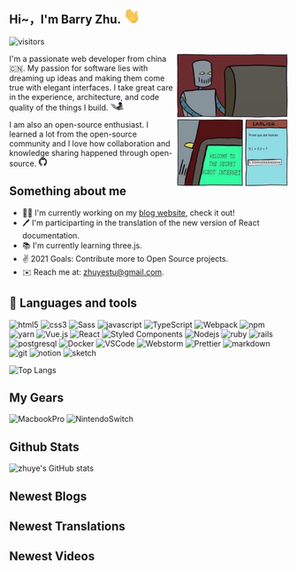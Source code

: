 ##  Hi~，I'm Barry Zhu. <img alt="hi" src="./images/Hi.gif" width="30px" />

![visitors](https://visitor-badge.glitch.me/badge?page_id=yliaz)

<img align="right" alt="Visual Studio Code" width="200px" src="./images/a-joke.png" />

I'm a passionate web developer from china 🇨🇳. My passion for software lies with dreaming up ideas and making them come true with elegant interfaces. I take great care in the experience, architecture, and code quality of the things I build. <img alt="hi" src="./images/coding.gif" width="24px" />

I am also an open-source enthusiast. I learned a lot from the open-source community and I love how collaboration and knowledge sharing happened through open-source. <img alt="hi" src="./images/github.gif" width="16px" />

## Something about me

- 👨‍💻 I'm currently working on my [blog website](https://zhuye.dev), check it out!
- 🖊 I'm participarting in the translation of the new version of React documentation.
- 📚 I'm currently learning three.js.
- ✌️  2021 Goals: Contribute more to Open Source projects.
- ✉️  Reach me at: zhuyestu@gmail.com.

## 🔧 Languages and tools

<!-- 标签版本 -->

<p>
<img alt="html5" src="https://img.shields.io/badge/HTML-E34F26?style=flat-square&logo=html5&logoColor=white" />
<img alt="css3" src="https://img.shields.io/badge/CSS-409AD6?style=flat-square&logo=CSS3&logoColor=white" />
<img alt="Sass" src="https://img.shields.io/badge/Sass-CC6699?style=flat-square&logo=sass&logoColor=white" />
<img alt="javascript" src="https://img.shields.io/badge/Javascript-F7DF1E?style=flat-square&logo=javascript&logoColor=white" />
<img alt="TypeScript" src="https://img.shields.io/badge/TypeScript-007ACC?style=flat-square&logo=typescript&logoColor=white" />
<img alt="Webpack" src="https://img.shields.io/badge/Webpack-8DD6F9?style=flat-square&logo=webpack&logoColor=white" />
<img alt="npm" src="https://img.shields.io/badge/NPM-CB3837?style=flat-square&logo=npm&logoColor=white" />
<img alt="yarn" src="https://img.shields.io/badge/Yarn-3998C2?style=flat-square&logo=yarn&logoColor=white" />
<img alt="Vue.js" src="https://img.shields.io/badge/Vue-43853d?style=flat-square&logo=vuedotjs&logoColor=white" />
<img alt="React" src="https://img.shields.io/badge/React-45b8d8?style=flat-square&logo=react&logoColor=white" />
<img alt="Styled Components" src="https://img.shields.io/badge/Styled_Components-db7092?style=flat-square&logo=styled-components&logoColor=white" />
<img alt="Nodejs" src="https://img.shields.io/badge/Nodejs-43853d?style=flat-square&logo=Node.js&logoColor=white" />
<img alt="ruby" src="https://img.shields.io/badge/Ruby-CC342D?style=flat-square&logo=ruby&logoColor=white" />
<img alt="rails" src="https://img.shields.io/badge/Rails-CC0000?style=flat-square&logo=ruby-on-rails&logoColor=white" />
<img alt="postgresql" src="https://img.shields.io/badge/Posgresql-316192?style=flat-square&logo=postgresql&logoColor=white" />
<img alt="Docker" src="https://img.shields.io/badge/Docker-46a2f1?style=flat-square&logo=docker&logoColor=white" />
<img alt="VSCode" src="https://img.shields.io/badge/VS_Code-0176C6?style=flat-square&logo=visual-studio-code&logoColor=white" />
<img alt="Webstorm" src="https://img.shields.io/badge/Webstorm-01C6D1?style=flat-square&logo=webstorm&logoColor=white" />
<img alt="Prettier" src="https://img.shields.io/badge/Prettier-F7B93E?style=flat-square&logo=prettier&logoColor=white" />
<img alt="markdown" src="https://img.shields.io/badge/Markdown-121011?style=flat-square&logo=markdown&logoColor=white" />
<img alt="git" src="https://img.shields.io/badge/Git-F05032?style=flat-square&logo=git&logoColor=white" />
<img alt="notion" src="https://img.shields.io/badge/Notion-000000?style=flat-square&logo=notion&logoColor=white" />
<img alt="sketch" src="https://img.shields.io/badge/Sketch-F7B500?style=flat-square&logo=sketch&logoColor=white" />

</p>

![Top Langs](https://github-readme-stats.vercel.app/api/top-langs/?username=yliaz&layout=compact&locale=cn)

<!-- 纯图标版本 -->

<!-- <img align="left" alt="HTML5" width="26px" src="https://raw.githubusercontent.com/github/explore/80688e429a7d4ef2fca1e82350fe8e3517d3494d/topics/html/html.png" />
<img align="left" alt="CSS3" width="26px" src="https://raw.githubusercontent.com/github/explore/80688e429a7d4ef2fca1e82350fe8e3517d3494d/topics/css/css.png" />
<img align="left" alt="Sass" width="26px" src="https://raw.githubusercontent.com/github/explore/80688e429a7d4ef2fca1e82350fe8e3517d3494d/topics/sass/sass.png" />
<img align="left" alt="JavaScript" width="26px" src="https://raw.githubusercontent.com/github/explore/80688e429a7d4ef2fca1e82350fe8e3517d3494d/topics/javascript/javascript.png" />
<img align="left" alt="typescript" width="26px" src="https://raw.githubusercontent.com/github/explore/80688e429a7d4ef2fca1e82350fe8e3517d3494d/topics/typescript/typescript.png" />
<img align="left" alt="Vue" width="26px" src="https://raw.githubusercontent.com/github/explore/80688e429a7d4ef2fca1e82350fe8e3517d3494d/topics/vue/vue.png" />
<img align="left" alt="React" width="26px" src="https://raw.githubusercontent.com/github/explore/80688e429a7d4ef2fca1e82350fe8e3517d3494d/topics/react/react.png" />
<img align="left" alt="Node.js" width="26px" src="https://raw.githubusercontent.com/github/explore/80688e429a7d4ef2fca1e82350fe8e3517d3494d/topics/nodejs/nodejs.png" />
<img align="left" alt="Postgresql" width="26px" src="https://raw.githubusercontent.com/github/explore/80688e429a7d4ef2fca1e82350fe8e3517d3494d/topics/postgresql/postgresql.png" />
<img align="left" alt="Ruby" width="26px" src="https://raw.githubusercontent.com/github/explore/80688e429a7d4ef2fca1e82350fe8e3517d3494d/topics/ruby/ruby.png" />
<img align="left" alt="Rails" width="26px" src="https://raw.githubusercontent.com/github/explore/80688e429a7d4ef2fca1e82350fe8e3517d3494d/topics/rails/rails.png" />
<img align="left" alt="Git" width="26px" src="https://raw.githubusercontent.com/github/explore/80688e429a7d4ef2fca1e82350fe8e3517d3494d/topics/git/git.png" />
<img align="left" alt="GitHub" width="26px" src="https://raw.githubusercontent.com/github/explore/78df643247d429f6cc873026c0622819ad797942/topics/github/github.png" />
<img align="left" alt="Visual Studio Code" width="26px" src="https://raw.githubusercontent.com/github/explore/80688e429a7d4ef2fca1e82350fe8e3517d3494d/topics/visual-studio-code/visual-studio-code.png" />
<img align="left" alt="Terminal" width="26px" src="https://raw.githubusercontent.com/github/explore/80688e429a7d4ef2fca1e82350fe8e3517d3494d/topics/terminal/terminal.png" /> -->

## My Gears

<p>
<img alt="MacbookPro" src="https://img.shields.io/badge/Macbook_Pro_M1-999999?style=flat-square&logo=apple&logoColor=white" />
<img alt="NintendoSwitch" src="https://img.shields.io/badge/Nintendo_Switch-E60012?style=flat-square&logo=nintendo-switch&logoColor=white" />
</p>


## Github Stats

![zhuye's GitHub stats](https://github-readme-stats.vercel.app/api?username=yliaz&count_private=true&show_icons=true)

## Newest Blogs
<!-- BLOG-POST-LIST:START -->
<!-- BLOG-POST-LIST:END -->

## Newest Translations
<!-- TRANSLATION:START -->
<!-- TRANSLATION:END -->

## Newest Videos
<!-- BILIBILI:START -->
<!-- BILIBILI:END -->
